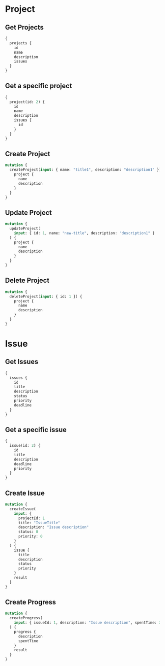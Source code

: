 # Project

## Get Projects

```graphql
{
  projects {
    id
    name
    description
    issues
  }
}
```

## Get a specific project

```graphql
{
  project(id: 2) {
    id
    name
    description
    issues {
      id
    }
  }
}
```

## Create Project

```graphql
mutation {
  createProject(input: { name: "title1", description: "description1" }) {
    project {
      name
      description
    }
  }
}
```

## Update Project

```graphql
mutation {
  updateProject(
    input: { id: 1, name: "new-title", description: "description1" }
  ) {
    project {
      name
      description
    }
  }
}
```

## Delete Project

```graphql
mutation {
  deleteProject(input: { id: 1 }) {
    project {
      name
      description
    }
  }
}
```

# Issue

## Get Issues

```graphql
{
  issues {
    id
    title
    description
    status
    priority
    deadline
  }
}
```

## Get a specific issue

```graphql
{
  issue(id: 2) {
    id
    title
    description
    deadline
    priority
  }
}
```

## Create Issue

```graphql
mutation {
  createIssue(
    input: {
      projectId: 1
      title: "IssueTitle"
      description: "Issue description"
      status: 0
      priority: 0
    }
  ) {
    issue {
      title
      description
      status
      priority
    }
    result
  }
}
```

## Create Progress

```graphql
mutation {
  createProgress(
    input: { issueId: 1, description: "Issue description", spentTime: 35 }
  ) {
    progress {
      description
      spentTime
    }
    result
  }
}
```
